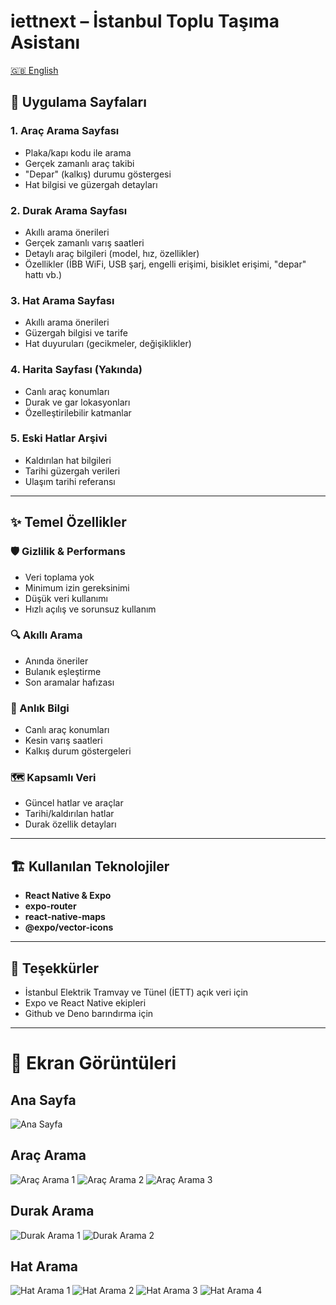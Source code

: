 # iettnext – İstanbul Toplu Taşıma Asistanı

[🇬🇧 English](./README.md)

## 📱 Uygulama Sayfaları

### 1. **Araç Arama Sayfası**
- Plaka/kapı kodu ile arama
- Gerçek zamanlı araç takibi
- "Depar" (kalkış) durumu göstergesi
- Hat bilgisi ve güzergah detayları

### 2. **Durak Arama Sayfası**
- Akıllı arama önerileri
- Gerçek zamanlı varış saatleri
- Detaylı araç bilgileri (model, hız, özellikler)
- Özellikler (İBB WiFi, USB şarj, engelli erişimi, bisiklet erişimi, "depar" hattı vb.)

### 3. **Hat Arama Sayfası**
- Akıllı arama önerileri
- Güzergah bilgisi ve tarife
- Hat duyuruları (gecikmeler, değişiklikler)

### 4. **Harita Sayfası (Yakında)**
- Canlı araç konumları
- Durak ve gar lokasyonları
- Özelleştirilebilir katmanlar

### 5. **Eski Hatlar Arşivi**
- Kaldırılan hat bilgileri
- Tarihi güzergah verileri
- Ulaşım tarihi referansı

---

## ✨ Temel Özellikler

### 🛡️ Gizlilik & Performans
- Veri toplama yok
- Minimum izin gereksinimi
- Düşük veri kullanımı
- Hızlı açılış ve sorunsuz kullanım

### 🔍 Akıllı Arama
- Anında öneriler
- Bulanık eşleştirme
- Son aramalar hafızası

### 🚌 Anlık Bilgi
- Canlı araç konumları
- Kesin varış saatleri
- Kalkış durum göstergeleri

### 🗺️ Kapsamlı Veri
- Güncel hatlar ve araçlar
- Tarihi/kaldırılan hatlar
- Durak özellik detayları

---

## 🏗️ Kullanılan Teknolojiler
- **React Native & Expo**
- **expo-router**
- **react-native-maps**
- **@expo/vector-icons**

---

## 🙏 Teşekkürler
- İstanbul Elektrik Tramvay ve Tünel (İETT) açık veri için
- Expo ve React Native ekipleri
- Github ve Deno barındırma için

---

# 📸 Ekran Görüntüleri

## Ana Sayfa
![Ana Sayfa](https://github.com/user-attachments/assets/388456d5-83ab-4e7c-ac97-2f9b47c853f9)

## Araç Arama
![Araç Arama 1](https://github.com/user-attachments/assets/74216286-f64f-4fe9-a632-a38cd7edf030)
![Araç Arama 2](https://github.com/user-attachments/assets/c3c60567-9563-4dd2-b8bc-cc75bcefec9f)
![Araç Arama 3](https://github.com/user-attachments/assets/cc8f2e27-ee23-422f-bc28-8c122c4f8566)

## Durak Arama
![Durak Arama 1](https://github.com/user-attachments/assets/5a13877f-84b9-454d-9132-54834969bab1)
![Durak Arama 2](https://github.com/user-attachments/assets/1605009d-1255-4e09-b890-e613acfe0025)

## Hat Arama
![Hat Arama 1](https://github.com/user-attachments/assets/0496521a-cd5c-4e38-908f-7a0beee769a7)
![Hat Arama 2](https://github.com/user-attachments/assets/5acc680f-4e06-42ae-8d77-c6a6b7efa852)
![Hat Arama 3](https://github.com/user-attachments/assets/eb09d465-8251-43c7-83b2-6e3e4c6d8a14)
![Hat Arama 4](https://github.com/user-attachments/assets/aa27f264-6023-4354-912d-0a71ff315a75)
